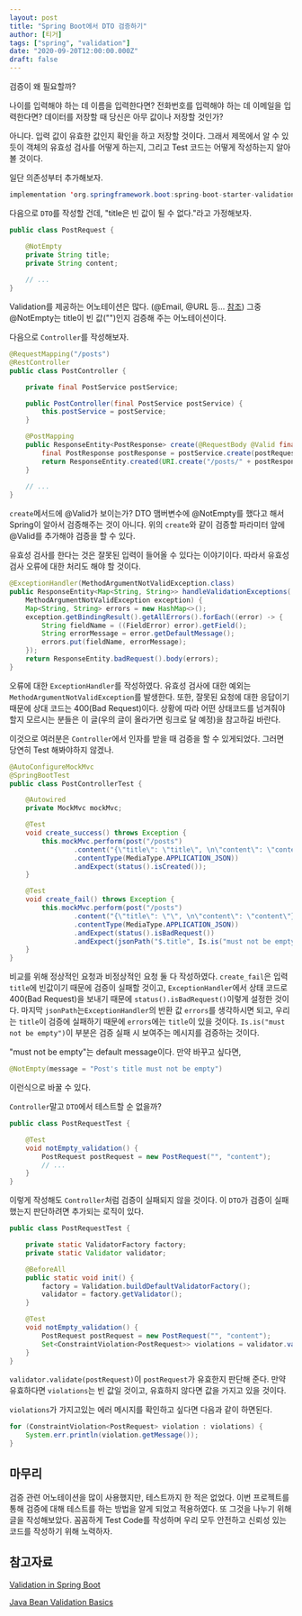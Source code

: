 ```yaml
---
layout: post
title: "Spring Boot에서 DTO 검증하기"
author: [티거]
tags: ["spring", "validation"]
date: "2020-09-20T12:00:00.000Z"
draft: false
---
```


검증이 왜 필요할까?

나이를 입력해야 하는 데 이름을 입력한다면? 전화번호를 입력해야 하는 데 이메일을 입력한다면? 데이터를 저장할 때 당신은 아무 값이나 저장할 것인가? 

아니다. 입력 값이 유효한 값인지 확인을 하고 저장할 것이다. 그래서 제목에서 알 수 있듯이 객체의 유효성 검사를 어떻게 하는지, 그리고 Test 코드는 어떻게 작성하는지 알아볼 것이다.

일단 의존성부터 추가해보자.

```java
implementation 'org.springframework.boot:spring-boot-starter-validation'
```

다음으로 `DTO`를 작성할 건데, "title은 빈 값이 될 수 없다."라고 가정해보자.

```java
public class PostRequest {

    @NotEmpty
    private String title;
    private String content;
    
    // ...
}
```

Validation를 제공하는 어노테이션은 많다. (@Email, @URL 등... [참조](https://www.baeldung.com/javax-validation)) 그중 @NotEmpty는 title이 빈 값("")인지 검증해 주는 어노테이션이다.

다음으로 `Controller`를 작성해보자.

```java
@RequestMapping("/posts")
@RestController
public class PostController {

    private final PostService postService;

    public PostController(final PostService postService) {
        this.postService = postService;
    }

    @PostMapping
    public ResponseEntity<PostResponse> create(@RequestBody @Valid final PostRequest postRequest) {
        final PostResponse postResponse = postService.create(postRequest);
        return ResponseEntity.created(URI.create("/posts/" + postResponse.getId())).build();
    }
    
    // ...
}
```

`create`메서드에 @Valid가 보이는가? DTO 맴버변수에 @NotEmpty를 했다고 해서 Spring이 알아서 검증해주는 것이 아니다. 위의 `create`와 같이 검증할 파라미터 앞에 @Valid를 추가해야 검증을 할 수 있다.

유효성 검사를 한다는 것은 잘못된 입력이 들어올 수 있다는 이야기이다. 따라서 유효성 검사 오류에 대한 처리도 해야 할 것이다. 

```java
@ExceptionHandler(MethodArgumentNotValidException.class)
public ResponseEntity<Map<String, String>> handleValidationExceptions(
    MethodArgumentNotValidException exception) {
    Map<String, String> errors = new HashMap<>();
    exception.getBindingResult().getAllErrors().forEach((error) -> {
        String fieldName = ((FieldError) error).getField();
        String errorMessage = error.getDefaultMessage();
        errors.put(fieldName, errorMessage);
    });
    return ResponseEntity.badRequest().body(errors);
}
```

오류에 대한 `ExceptionHandler`를 작성하였다. 유효성 검사에 대한 예외는 `MethodArgumentNotValidException`를 발생한다. 또한, 잘못된 요청에 대한 응답이기 때문에 상대 코드는 400(Bad Request)이다. 상황에 따라 어떤 상태코드를 넘겨줘야 할지 모르시는 분들은 이 글(우의 글이 올라가면 링크로 달 예정)을 참고하길 바란다.

이것으로 여러분은 `Controller`에서 인자를 받을 때 검증을 할 수 있게되었다. 그러면 당연히 Test 해봐야하지 않겠나.

```java
@AutoConfigureMockMvc
@SpringBootTest
public class PostControllerTest {

    @Autowired
    private MockMvc mockMvc;

    @Test
    void create_success() throws Exception {
        this.mockMvc.perform(post("/posts")
                .content("{\"title\": \"title\", \n\"content\": \"content\"}")
                .contentType(MediaType.APPLICATION_JSON))
                .andExpect(status().isCreated());
    }

    @Test
    void create_fail() throws Exception {
        this.mockMvc.perform(post("/posts")
                .content("{\"title\": \"\", \n\"content\": \"content\"}")
                .contentType(MediaType.APPLICATION_JSON))
                .andExpect(status().isBadRequest())
                .andExpect(jsonPath("$.title", Is.is("must not be empty")));
    }
}
```

비교를 위해 정상적인 요청과 비정상적인 요청 둘 다 작성하였다. `create_fail`은 입력 `title`에 빈값이기 때문에 검증이 실패할 것이고, `ExceptionHandler`에서 상태 코드로 400(Bad Request)을 보내기 때문에 `status().isBadRequest()`이렇게 설정한 것이다. 마지막 `jsonPath`는`ExceptionHandler`의 반환 값 `errors`를 생각하시면 되고, 우리는 `title`이 검증에 실패하기 때문에 `errors`에는 `title`이 있을 것이다. `Is.is("must not be empty")`이 부분은 검증 실패 시 보여주는 메시지를 검증하는 것이다.

 "must not be empty"는 default message이다. 만약 바꾸고 싶다면,

```java
@NotEmpty(message = "Post's title must not be empty")
```

이런식으로 바꿀 수 있다.

`Controller`말고 `DTO`에서 테스트할 순 없을까?

```java
public class PostRequestTest {

    @Test
    void notEmpty_validation() {
        PostRequest postRequest = new PostRequest("", "content");
		// ...
    }
}
```

이렇게 작성해도 `Controller`처럼 검증이 실패되지 않을 것이다. 이 `DTO`가 검증이 실패했는지 판단하려면 추가되는 로직이 있다.

```java
public class PostRequestTest {

    private static ValidatorFactory factory;
    private static Validator validator;

    @BeforeAll
    public static void init() {
        factory = Validation.buildDefaultValidatorFactory();
        validator = factory.getValidator();
    }

    @Test
    void notEmpty_validation() {
        PostRequest postRequest = new PostRequest("", "content");
        Set<ConstraintViolation<PostRequest>> violations = validator.validate(postRequest);
    }
}
```

`validator.validate(postRequest)`이 `postRequest`가 유효한지 판단해 준다. 만약 유효하다면 `violations`는 빈 값일 것이고, 유효하지 않다면 값을 가지고 있을 것이다.

`violations`가 가지고있는 에러 메시지를 확인하고 싶다면 다음과 같이 하면된다.

```java
for (ConstraintViolation<PostRequest> violation : violations) {
    System.err.println(violation.getMessage());
}
```

## 마무리

검증 관련 어노테이션을 많이 사용했지만, 테스트까지 한 적은 없었다. 이번 프로젝트를 통해 검증에 대해 테스트를 하는 방법을 알게 되었고 적용하였다. 또 그것을 나누기 위해 글을 작성해보았다. 꼼꼼하게 Test Code를 작성하며 우리 모두 안전하고 신뢰성 있는 코드를 작성하기 위해 노력하자. 

## 참고자료

[Validation in Spring Boot](https://www.baeldung.com/spring-boot-bean-validation)

[Java Bean Validation Basics](https://www.baeldung.com/javax-validation)
